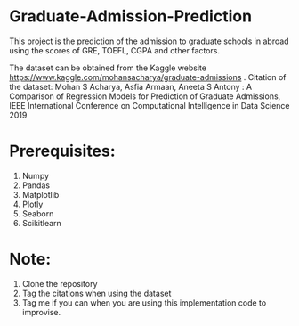 # Graduate-Admission-Prediction
This project is the prediction of the admission to graduate schools in abroad using the scores of GRE, TOEFL, CGPA and other factors.

The dataset can be obtained from the Kaggle website https://www.kaggle.com/mohansacharya/graduate-admissions .
Citation of the dataset: Mohan S Acharya, Asfia Armaan, Aneeta S Antony : A Comparison of Regression Models for Prediction of Graduate Admissions, IEEE International Conference on Computational Intelligence in Data Science 2019

# Prerequisites:
1. Numpy
2. Pandas
3. Matplotlib
4. Plotly
5. Seaborn
6. Scikitlearn

# Note:
1. Clone the repository
2. Tag the citations when using the dataset
3. Tag me if you can when you are using this implementation code to improvise.
